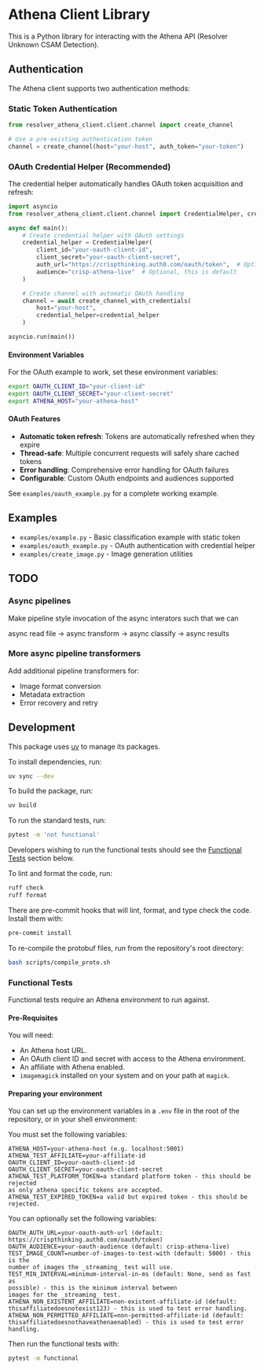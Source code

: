 # Athena Client Library

This is a Python library for interacting with the Athena API (Resolver Unknown
CSAM Detection).

## Authentication

The Athena client supports two authentication methods:

### Static Token Authentication
```python
from resolver_athena_client.client.channel import create_channel

# Use a pre-existing authentication token
channel = create_channel(host="your-host", auth_token="your-token")
```

### OAuth Credential Helper (Recommended)
The credential helper automatically handles OAuth token acquisition and refresh:

```python
import asyncio
from resolver_athena_client.client.channel import CredentialHelper, create_channel_with_credentials

async def main():
    # Create credential helper with OAuth settings
    credential_helper = CredentialHelper(
        client_id="your-oauth-client-id",
        client_secret="your-oauth-client-secret",
        auth_url="https://crispthinking.auth0.com/oauth/token",  # Optional, this is default
        audience="crisp-athena-live"  # Optional, this is default
    )

    # Create channel with automatic OAuth handling
    channel = await create_channel_with_credentials(
        host="your-host",
        credential_helper=credential_helper
    )

asyncio.run(main())
```

#### Environment Variables
For the OAuth example to work, set these environment variables:
```bash
export OAUTH_CLIENT_ID="your-client-id"
export OAUTH_CLIENT_SECRET="your-client-secret"
export ATHENA_HOST="your-athena-host"
```

#### OAuth Features
- **Automatic token refresh**: Tokens are automatically refreshed when they expire
- **Thread-safe**: Multiple concurrent requests will safely share cached tokens
- **Error handling**: Comprehensive error handling for OAuth failures
- **Configurable**: Custom OAuth endpoints and audiences supported

See `examples/oauth_example.py` for a complete working example.

## Examples

- `examples/example.py` - Basic classification example with static token
- `examples/oauth_example.py` - OAuth authentication with credential helper
- `examples/create_image.py` - Image generation utilities

## TODO

### Async pipelines
Make pipeline style invocation of the async interators such that we can

async read file -> async transform -> async classify -> async results

### More async pipeline transformers
Add additional pipeline transformers for:
- Image format conversion
- Metadata extraction
- Error recovery and retry



## Development
This package uses [uv](https://docs.astral.sh/uv/) to manage its packages.

To install dependencies, run:

```bash
uv sync --dev
```

To build the package, run:

```bash
uv build
```

To run the standard tests, run:

```bash
pytest -m 'not functional'
```

Developers wishing to run the functional tests should see the
[Functional Tests](#functional-tests) section below.


To lint and format the code, run:

```bash
ruff check
ruff format
```

There are pre-commit hooks that will lint, format, and type check the code.
Install them with:

```bash
pre-commit install
```

To re-compile the protobuf files, run from the repository's root directory:

```bash
bash scripts/compile_proto.sh
```

### Functional Tests
Functional tests require an Athena environment to run against.

#### Pre-Requisites
You will need:
- An Athena host URL.
- An OAuth client ID and secret with access to the Athena environment.
- An affiliate with Athena enabled.
- `imagemagick` installed on your system and on your path at `magick`.


#### Preparing your environment
You can set up the environment variables in a `.env` file in the root of the
repository, or in your shell environment:

You must set the following variables:
```
ATHENA_HOST=your-athena-host (e.g. localhost:5001)
ATHENA_TEST_AFFILIATE=your-affiliate-id
OAUTH_CLIENT_ID=your-oauth-client-id
OAUTH_CLIENT_SECRET=your-oauth-client-secret
ATHENA_TEST_PLATFORM_TOKEN=a standard platform token - this should be rejected
as only athena specific tokens are accepted.
ATHENA_TEST_EXPIRED_TOKEN=a valid but expired token - this should be rejected.
```

You can optionally set the following variables:
```
OAUTH_AUTH_URL=your-oauth-auth-url (default: https://crispthinking.auth0.com/oauth/token)
OAUTH_AUDIENCE=your-oauth-audience (default: crisp-athena-live)
TEST_IMAGE_COUNT=number-of-images-to-test-with (default: 5000) - this is the
number of images the _streaming_ test will use.
TEST_MIN_INTERVAL=minimum-interval-in-ms (default: None, send as fast as
possible) - this is the minimum interval between
images for the _streaming_ test.
ATHENA_NON_EXISTENT_AFFILIATE=non-existent-affiliate-id (default:
thisaffiliatedoesnotexist123) - this is used to test error handling.
ATHENA_NON_PERMITTED_AFFILIATE=non-permitted-affiliate-id (default:
thisaffiliatedoesnothaveathenaenabled) - this is used to test error handling.
```

Then run the functional tests with:

```bash
pytest -m functional
```
